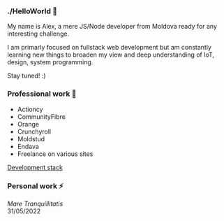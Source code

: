 ### ./HelloWorld 👋

My name is Alex, a mere JS/Node developer from Moldova ready for any interesting challenge.

I am primarly focused on fullstack web development but am constantly learning new things to broaden my view and deep understanding of IoT, design, system programming.

Stay tuned! :)

### Professional work :city_sunrise:
* Actioncy
* CommunityFibre
* Orange
* Crunchyroll
* Moldstud
* Endava
* Freelance on various sites 

[Development stack](https://github.com/one-thunder/one-thunder/blob/master/DevelopmentStack.md)

### Personal work ⚡

*Mare Tranquillitatis*  
31/05/2022  
